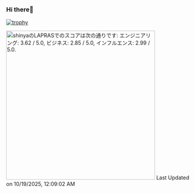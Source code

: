 ### Hi there👋

[![trophy](https://github-profile-trophy.vercel.app/?username=mokoshin0720&theme=onedark&rank=-C,-UNKNOWN)](https://github.com/ryo-ma/github-profile-trophy)

<!--START_SECTION:lapras-card-->
<p ><a href="https://lapras.com/public/shinya" target="_blank" rel="noopener noreferrer"><img alt="shinyaのLAPRASでのスコアは次の通りです: エンジニアリング: 3.62 / 5.0, ビジネス: 2.85 / 5.0, インフルエンス: 2.99 / 5.0." src="https://lapras-card-generator.vercel.app/api/svg?e=3.62&b=2.85&i=2.99&b1=%23020E27&b2=%230E5593&i1=%23030E21&i2=%231688BF&l=ja" width="400" ></a>  
Last Updated on 10/19/2025, 12:09:02 AM</p>
<!--END_SECTION:lapras-card-->
